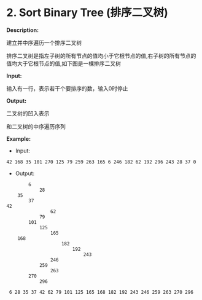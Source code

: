 # 2. Sort Binary Tree (排序二叉树) 

**Description:**

建立并中序遍历一个排序二叉树

排序二叉树是指左子树的所有节点的值均小于它根节点的值,右子树的所有节点的值均大于它根节点的值,如下图是一棵排序二叉树

**Input:**

输入有一行，表示若干个要排序的数，输入0时停止

**Output:**

二叉树的凹入表示

和二叉树的中序遍历序列

**Example:**

- Input:

```
42 168 35 101 270 125 79 259 263 165 6 246 182 62 192 296 243 28 37 0 
```

- Output:

```
        6
            28
    35
        37
42
                62
            79
        101
            125
                165
    168
                    182
                        192
                            243
                246
            259
                263
        270
            296

 6 28 35 37 42 62 79 101 125 165 168 182 192 243 246 259 263 270 296
```
